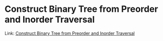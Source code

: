 # Construct Binary Tree from Preorder and Inorder Traversal
Link: [Construct Binary Tree from Preorder and Inorder Traversal](https://leetcode.com/problems/construct-binary-tree-from-preorder-and-inorder-traversal/)
